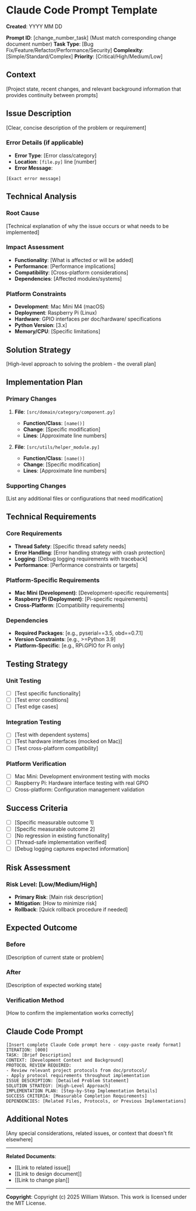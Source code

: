 # Claude Code Prompt Template

**Created**: YYYY MM DD

**Prompt ID**: [change_number_task] (Must match corresponding change document number)
**Task Type**: [Bug Fix/Feature/Refactor/Performance/Security]
**Complexity**: [Simple/Standard/Complex]
**Priority**: [Critical/High/Medium/Low]

## Context

[Project state, recent changes, and relevant background information that provides continuity between prompts]

## Issue Description

[Clear, concise description of the problem or requirement]

### Error Details (if applicable)
- **Error Type**: [Error class/category]
- **Location**: `[file.py]` line [number]
- **Error Message**:
```
[Exact error message]
```

## Technical Analysis

### Root Cause
[Technical explanation of why the issue occurs or what needs to be implemented]

### Impact Assessment
- **Functionality**: [What is affected or will be added]
- **Performance**: [Performance implications]
- **Compatibility**: [Cross-platform considerations]
- **Dependencies**: [Affected modules/systems]

### Platform Constraints
- **Development**: Mac Mini M4 (macOS)
- **Deployment**: Raspberry Pi (Linux)
- **Hardware**: GPIO interfaces per doc/hardware/ specifications
- **Python Version**: [3.x]
- **Memory/CPU**: [Specific limitations]

## Solution Strategy

[High-level approach to solving the problem - the overall plan]

## Implementation Plan

### Primary Changes
1. **File**: `[src/domain/category/component.py]`
   - **Function/Class**: `[name()]`
   - **Change**: [Specific modification]
   - **Lines**: [Approximate line numbers]

2. **File**: `[src/utils/helper_module.py]`
   - **Function/Class**: `[name()]`
   - **Change**: [Specific modification]
   - **Lines**: [Approximate line numbers]

### Supporting Changes
[List any additional files or configurations that need modification]

## Technical Requirements

### Core Requirements
- **Thread Safety**: [Specific thread safety needs]
- **Error Handling**: [Error handling strategy with crash protection]
- **Logging**: [Debug logging requirements with traceback]
- **Performance**: [Performance constraints or targets]

### Platform-Specific Requirements
- **Mac Mini (Development)**: [Development-specific requirements]
- **Raspberry Pi (Deployment)**: [Pi-specific requirements]
- **Cross-Platform**: [Compatibility requirements]

### Dependencies
- **Required Packages**: [e.g., pyserial==3.5, obd==0.7.1]
- **Version Constraints**: [e.g., >=Python 3.9]
- **Platform-Specific**: [e.g., RPi.GPIO for Pi only]

## Testing Strategy

### Unit Testing
- [ ] [Test specific functionality]
- [ ] [Test error conditions]
- [ ] [Test edge cases]

### Integration Testing
- [ ] [Test with dependent systems]
- [ ] [Test hardware interfaces (mocked on Mac)]
- [ ] [Test cross-platform compatibility]

### Platform Verification
- [ ] Mac Mini: Development environment testing with mocks
- [ ] Raspberry Pi: Hardware interface testing with real GPIO
- [ ] Cross-platform: Configuration management validation

## Success Criteria

- [ ] [Specific measurable outcome 1]
- [ ] [Specific measurable outcome 2]
- [ ] [No regression in existing functionality]
- [ ] [Thread-safe implementation verified]
- [ ] [Debug logging captures expected information]

## Risk Assessment

### Risk Level: [Low/Medium/High]
- **Primary Risk**: [Main risk description]
- **Mitigation**: [How to minimize risk]
- **Rollback**: [Quick rollback procedure if needed]

## Expected Outcome

### Before
[Description of current state or problem]

### After
[Description of expected working state]

### Verification Method
[How to confirm the implementation works correctly]

## Claude Code Prompt

```
[Insert complete Claude Code prompt here - copy-paste ready format]
ITERATION: [000]
TASK: [Brief Description]
CONTEXT: [Development Context and Background]
PROTOCOL REVIEW REQUIRED:
- Review relevant project protocols from doc/protocol/
- Apply protocol requirements throughout implementation
ISSUE DESCRIPTION: [Detailed Problem Statement]
SOLUTION STRATEGY: [High-Level Approach]
IMPLEMENTATION PLAN: [Step-by-Step Implementation Details]
SUCCESS CRITERIA: [Measurable Completion Requirements]
DEPENDENCIES: [Related Files, Protocols, or Previous Implementations]
```

## Additional Notes

[Any special considerations, related issues, or context that doesn't fit elsewhere]

---

**Related Documents**:
- [[Link to related issue]]
- [[Link to design document]]
- [[Link to change plan]]

---

**Copyright**: Copyright (c) 2025 William Watson. This work is licensed under the MIT License.
